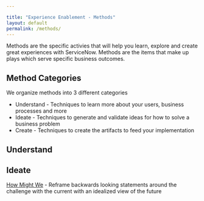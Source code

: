 ```yaml
---

title: "Experience Enablement - Methods"
layout: default
permalink: /methods/
---
```

Methods are the specific activies that will help you learn, explore and create great experiences with ServiceNow. Methods are the items that make up plays which serve specific business outcomes.

## Method Categories
We organize methods into 3 different categories
- Understand - Techniques to learn more about your users, business processes and more
- Ideate - Techniques to generate and validate ideas for how to solve a business problem
- Create - Techniques to create the artifacts to feed your implementation


## Understand

## Ideate
[How Might We](./how-might-we) - Reframe backwards looking statements around the challenge with the current with an idealized view of the future